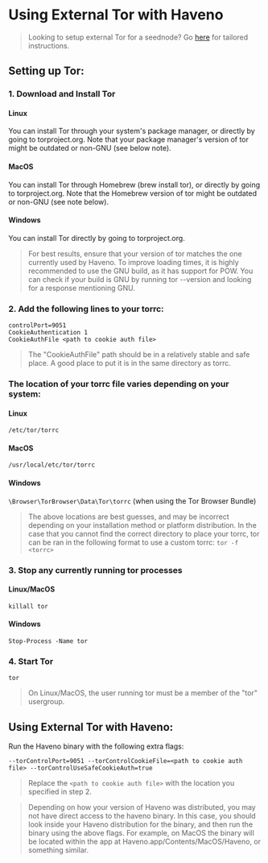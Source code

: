 # Using External Tor with Haveno
>Looking to setup external Tor for a seednode? Go [here](https://github.com/haveno-dex/haveno/blob/master/docs/deployment-guide.md#install-tor) for tailored instructions.
## Setting up Tor:

### 1. Download and Install Tor
#### Linux
You can install Tor through your system's package manager, or directly by going to torproject.org. Note that your package manager's version of tor might be outdated or non-GNU (see below note).
#### MacOS
You can install Tor through Homebrew (brew install tor), or directly by going to torproject.org. Note that the Homebrew version of tor might be outdated or non-GNU (see note below).
#### Windows
You can install Tor directly by going to torproject.org.
> For best results, ensure that your version of tor matches the one currently used by Haveno. To improve loading times, it is highly recommended to use the GNU build, as it has support for POW. You can check if your build is GNU by running tor --version and looking for a response mentioning GNU.

### 2. Add the following lines to your torrc:
```
controlPort=9051
CookieAuthentication 1
CookieAuthFile <path to cookie auth file>
```
> The "CookieAuthFile" path should be in a relatively stable and safe place. A good place to put it is in the same directory as torrc.

### The location of your torrc file varies depending on your system:

#### Linux
```/etc/tor/torrc```
#### MacOS
```/usr/local/etc/tor/torrc```
#### Windows
```\Browser\TorBrowser\Data\Tor\torrc``` (when using the Tor Browser Bundle)

> The above locations are best guesses, and may be incorrect depending on your installation method or platform distribution. In the case that you cannot find the correct directory to place your torrc, tor can be ran in the following format to use a custom torrc: ```tor -f <torrc>```

### 3. Stop any currently running tor processes
#### Linux/MacOS
```killall tor```
#### Windows
```Stop-Process -Name tor```
### 4. Start Tor
```tor```
>On Linux/MacOS, the user running tor must be a member of the "tor" usergroup.

## Using External Tor with Haveno:
Run the Haveno binary with the following extra flags:
```
--torControlPort=9051 --torControlCookieFile=<path to cookie auth file> --torControlUseSafeCookieAuth=true
```
> Replace the ```<path to cookie auth file>``` with the location you specified in step 2.

> Depending on how your version of Haveno was distributed, you may not have direct access to the haveno binary. In this case, you should look inside your Haveno distribution for the binary, and then run the binary using the above flags. For example, on MacOS the binary will be located within the app at Haveno.app/Contents/MacOS/Haveno, or something similar.
